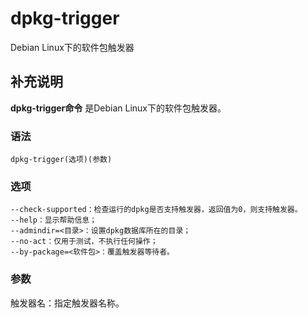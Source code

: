 dpkg-trigger
===

Debian Linux下的软件包触发器

## 补充说明

**dpkg-trigger命令** 是Debian Linux下的软件包触发器。

### 语法

```shell
dpkg-trigger(选项)(参数)
```

### 选项

```shell
--check-supported：检查运行的dpkg是否支持触发器，返回值为0，则支持触发器。
--help：显示帮助信息；
--admindir=<目录>：设置dpkg数据库所在的目录；
--no-act：仅用于测试，不执行任何操作；
--by-package=<软件包>：覆盖触发器等待者。
```

### 参数

触发器名：指定触发器名称。


<!-- Linux命令行搜索引擎：https://jaywcjlove.github.io/linux-command/ -->